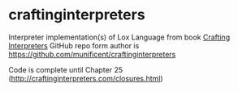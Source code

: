 # craftinginterpreters
Interpreter implementation(s) of Lox Language from book [Crafting Interpreters](http://craftinginterpreters.com)
GitHub repo form author is https://github.com/munificent/craftinginterpreters

Code is complete until Chapter 25 (http://craftinginterpreters.com/closures.html)